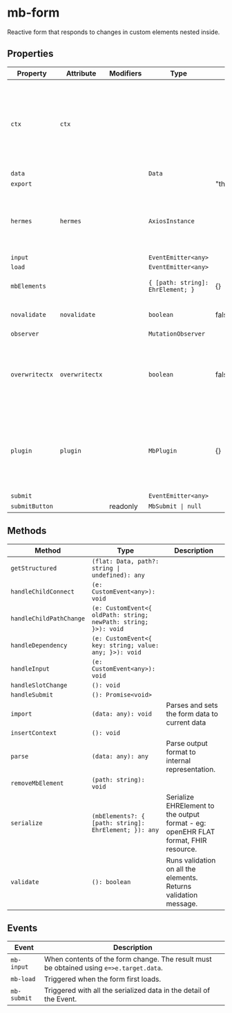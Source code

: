 # mb-form

Reactive form that responds to changes in custom elements nested inside.

## Properties

| Property       | Attribute      | Modifiers | Type                              | Default                     | Description                                      |
|----------------|----------------|-----------|-----------------------------------|-----------------------------|--------------------------------------------------|
| `ctx`          | `ctx`          |           |                                   |                             | Context object that is set before submitting form. Automatic inferences are made where possible. |
| `data`         |                |           | `Data`                            |                             |                                                  |
| `export`       |                |           |                                   | "this.serialize.bind(this)" |                                                  |
| `hermes`       | `hermes`       |           | `AxiosInstance`                   |                             | Hermes instance to communicate with for SNOMED CT search elements. |
| `input`        |                |           | `EventEmitter<any>`               |                             |                                                  |
| `load`         |                |           | `EventEmitter<any>`               |                             |                                                  |
| `mbElements`   |                |           | `{ [path: string]: EhrElement; }` | {}                          | The child elements are loaded                    |
| `novalidate`   | `novalidate`   |           | `boolean`                         | false                       | Skip validation of form                          |
| `observer`     |                |           | `MutationObserver`                |                             |                                                  |
| `overwritectx` | `overwritectx` |           | `boolean`                         | false                       | Context will not be automatically inferd. What you pass in will be directly reflected. |
| `plugin`       | `plugin`       |           | `MbPlugin`                        | {}                          | Plugin to handle serialization and parsing of the input. openEHR and FHIR Plugins are built-in. |
| `submit`       |                |           | `EventEmitter<any>`               |                             |                                                  |
| `submitButton` |                | readonly  | `MbSubmit \| null`                |                             |                                                  |

## Methods

| Method                  | Type                                             | Description                                      |
|-------------------------|--------------------------------------------------|--------------------------------------------------|
| `getStructured`         | `(flat: Data, path?: string \| undefined): any`  |                                                  |
| `handleChildConnect`    | `(e: CustomEvent<any>): void`                    |                                                  |
| `handleChildPathChange` | `(e: CustomEvent<{ oldPath: string; newPath: string; }>): void` |                                                  |
| `handleDependency`      | `(e: CustomEvent<{ key: string; value: any; }>): void` |                                                  |
| `handleInput`           | `(e: CustomEvent<any>): void`                    |                                                  |
| `handleSlotChange`      | `(): void`                                       |                                                  |
| `handleSubmit`          | `(): Promise<void>`                              |                                                  |
| `import`                | `(data: any): void`                              | Parses and sets the form data to current data    |
| `insertContext`         | `(): void`                                       |                                                  |
| `parse`                 | `(data: any): any`                               | Parse output format to internal representation.  |
| `removeMbElement`       | `(path: string): void`                           |                                                  |
| `serialize`             | `(mbElements?: { [path: string]: EhrElement; }): any` | Serialize EHRElement to the output format - eg: openEHR FLAT format, FHIR resource. |
| `validate`              | `(): boolean`                                    | Runs validation on all the elements. Returns validation message. |

## Events

| Event       | Description                                      |
|-------------|--------------------------------------------------|
| `mb-input`  | When contents of the form change. The result must be obtained using `e=>e.target.data`. |
| `mb-load`   | Triggered when the form first loads.             |
| `mb-submit` | Triggered with all the serialized data in the detail of the Event. |
